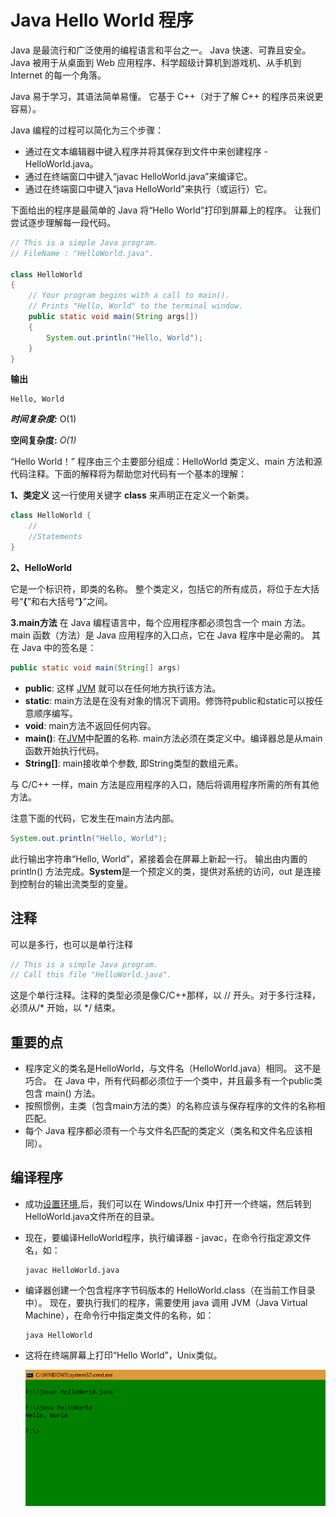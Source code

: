 # Java Hello World 程序

Java 是最流行和广泛使用的编程语言和平台之一。 Java 快速、可靠且安全。 Java 被用于从桌面到 Web 应用程序、科学超级计算机到游戏机、从手机到 Internet 的每一个角落。

Java 易于学习，其语法简单易懂。 它基于 C++（对于了解 C++ 的程序员来说更容易）。

Java 编程的过程可以简化为三个步骤：

* 通过在文本编辑器中键入程序并将其保存到文件中来创建程序 - HelloWorld.java。
* 通过在终端窗口中键入“javac HelloWorld.java”来编译它。
* 通过在终端窗口中键入“java HelloWorld”来执行（或运行）它。

下面给出的程序是最简单的 Java 将“Hello World”打印到屏幕上的程序。 让我们尝试逐步理解每一段代码。

```java
// This is a simple Java program.
// FileName : "HelloWorld.java".
 
class HelloWorld
{
    // Your program begins with a call to main().
    // Prints "Hello, World" to the terminal window.
    public static void main(String args[])
    {
        System.out.println("Hello, World");
    }
}
```

**输出**

```
Hello, World
```

***时间复杂度:*** O(1)

**空间复杂度:** *O(1)*

“Hello World！” 程序由三个主要部分组成：HelloWorld 类定义、main 方法和源代码注释。下面的解释将为帮助您对代码有一个基本的理解：

**1、类定义**
这一行使用关键字 **class** 来声明正在定义一个新类。

```java
class HelloWorld {
    //
    //Statements
}
```

**2、HelloWorld**

它是一个标识符，即类的名称。 整个类定义，包括它的所有成员，将位于左大括号“**{**”和右大括号“**}**”之间。

**3.main方法**
在 Java 编程语言中，每个应用程序都必须包含一个 main 方法。 main 函数（方法）是 Java 应用程序的入口点，它在 Java 程序中是必需的。 其在 Java 中的签名是：

```java
public static void main(String[] args)
```

- **public**: 这样 [JVM](https://www.geeksforgeeks.org/jvm-works-jvm-architecture/) 就可以在任何地方执行该方法。
- **static**: main方法是在没有对象的情况下调用。修饰符public和static可以按任意顺序编写。
- **void**: main方法不返回任何内容。
- **main()**:  在[JVM](https://www.geeksforgeeks.org/jvm-works-jvm-architecture/)中配置的名称. main方法必须在类定义中。编译器总是从main函数开始执行代码。
- **String[]**: main接收单个参数, 即String类型的数组元素。

与 C/C++ 一样，main 方法是应用程序的入口，随后将调用程序所需的所有其他方法。

注意下面的代码，它发生在main方法内部。

```java
System.out.println("Hello, World");
```

此行输出字符串“Hello, World”，紧接着会在屏幕上新起一行。 输出由内置的 println() 方法完成。**System**是一个预定义的类，提供对系统的访问，out 是连接到控制台的输出流类型的变量。

## 注释

可以是多行，也可以是单行注释

```java
// This is a simple Java program. 
// Call this file "HelloWorld.java". 
```

这是个单行注释。注释的类型必须是像C/C++那样，以 // 开头。对于多行注释，必须从/* 开始，以 */ 结束。

## 重要的点

* 程序定义的类名是HelloWorld，与文件名（HelloWorld.java）相同。 这不是巧合。 在 Java 中，所有代码都必须位于一个类中，并且最多有一个public类包含 main() 方法。
* 按照惯例，主类（包含main方法的类）的名称应该与保存程序的文件的名称相匹配。
* 每个 Java 程序都必须有一个与文件名匹配的类定义（类名和文件名应该相同）。

## 编译程序

* 成功[设置环境](https://www.geeksforgeeks.org/setting-environment-java/),后，我们可以在 Windows/Unix 中打开一个终端，然后转到HelloWorld.java文件所在的目录。

* 现在，要编译HelloWorld程序，执行编译器 - javac，在命令行指定源文件名，如：

  ```
  javac HelloWorld.java
  ```

* 编译器创建一个包含程序字节码版本的 HelloWorld.class（在当前工作目录中）。 现在，要执行我们的程序，需要使用 java 调用 JVM（Java Virtual Machine），在命令行中指定类文件的名称，如：

  ```
  java HelloWorld
  ```

* 这将在终端屏幕上打印“Hello World”，Unix类似。

  ![Capture](assets/images/Capture15.png)

